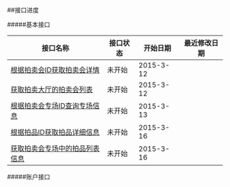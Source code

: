 ##接口进度

#####基本接口


| 接口名称 | 接口状态 | 开始日期 | 最近修改日期 |
|---------|--------|---------|------------|
| [根据拍卖会ID获取拍卖会详情](首页/拍卖会信息相关接口.md#2) |未开始| 2015-3-12| |
| [获取拍卖大厅的拍卖会列表](首页/拍卖会信息相关接口.md#3) |未开始| 2015-3-12| |
| [根据拍卖会专场ID查询专场信息](首页/拍卖会信息相关接口.md#4) |未开始| 2015-3-13| |
| [根据拍品ID获取拍品详细信息](首页/拍品信息相关接口.md#2) |未开始| 2015-3-16| |
| [获取拍卖会专场中的拍品列表信息](首页/拍品信息相关接口.md#3) |未开始| 2015-3-16| |

#####账户接口

